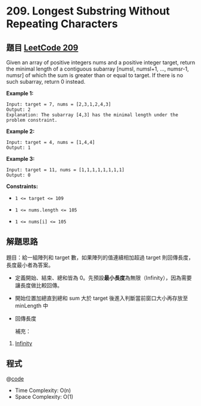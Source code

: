 # 209. Longest Substring Without Repeating Characters

## 題目 [LeetCode 209](https://leetcode.com/problems/minimum-size-subarray-sum/)

Given an array of positive integers nums and a positive integer target, return the minimal length of a contiguous subarray [numsl, numsl+1, ..., numsr-1, numsr] of which the sum is greater than or equal to target. If there is no such subarray, return 0 instead.

**Example 1:**

```
Input: target = 7, nums = [2,3,1,2,4,3]
Output: 2
Explanation: The subarray [4,3] has the minimal length under the problem constraint.
```

**Example 2:**

```
Input: target = 4, nums = [1,4,4]
Output: 1
```

**Example 3:**

```
Input: target = 11, nums = [1,1,1,1,1,1,1,1]
Output: 0
```

**Constraints:**

- `1 <= target <= 109`

- `1 <= nums.length <= 105`

- `1 <= nums[i] <= 105`

## 解題思路

題目：給一組陣列和 target 數，如果陣列的值連續相加超過 target 則回傳長度，長度最小者為答案。

- 定義開始、結束、總和皆為 0。先預設**最小長度**為無限（Infinity），因為需要讓長度做比較回傳。
- 開始位置加總直到總和 sum 大於 target 後進入判斷當前窗口大小再存放至 minLength 中
- 回傳長度

  補充：

1. [Infinity](https://developer.mozilla.org/zh-TW/docs/Web/JavaScript/Reference/Global_Objects/Infinity)

## 程式

@[code](./code/LeetCode/MinimumSizeSubarraySum/index.js)

- Time Complexity: O(n)
- Space Complexity: O(1)

